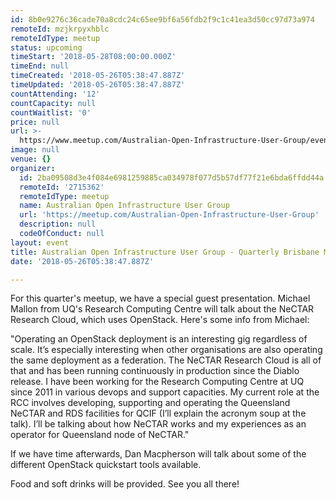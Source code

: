 ```yaml
---
id: 8b0e9276c36cade70a8cdc24c65ee9bf6a56fdb2f9c1c41ea3d50cc97d73a974
remoteId: mzjkrpyxhblc
remoteIdType: meetup
status: upcoming
timeStart: '2018-05-28T08:00:00.000Z'
timeEnd: null
timeCreated: '2018-05-26T05:38:47.887Z'
timeUpdated: '2018-05-26T05:38:47.887Z'
countAttending: '12'
countCapacity: null
countWaitlist: '0'
price: null
url: >-
  https://www.meetup.com/Australian-Open-Infrastructure-User-Group/events/248516175/
image: null
venue: {}
organizer:
  id: 2ba09508d3e4f084e6981259885ca034978f077d5b57df77f21e6bda6ffdd44a
  remoteId: '2715362'
  remoteIdType: meetup
  name: Australian Open Infrastructure User Group
  url: 'https://meetup.com/Australian-Open-Infrastructure-User-Group'
  description: null
  codeOfConduct: null
layout: event
title: Australian Open Infrastructure User Group - Quarterly Brisbane Meetup
date: '2018-05-26T05:38:47.887Z'

---
```

<p>For this quarter's meetup, we have a special guest presentation. Michael Mallon from UQ's Research Computing Centre will talk about the NeCTAR Research Cloud, which uses OpenStack. Here's some info from Michael:</p> <p>"Operating an OpenStack deployment is an interesting gig regardless of scale. It’s especially interesting when other organisations are also operating the same deployment as a federation. The NeCTAR Research Cloud is all of that and has been running continuously in production since the Diablo release. I have been working for the Research Computing Centre at UQ since 2011 in various devops and support capacities. My current role at the RCC involves developing, supporting and operating the Queensland NeCTAR and RDS facilities for QCIF (I’ll explain the acronym soup at the talk). I’ll be talking about how NeCTAR works and my experiences as an operator for Queensland node of NeCTAR."</p> <p>If we have time afterwards, Dan Macpherson will talk about some of the different OpenStack quickstart tools available.</p> <p>Food and soft drinks will be provided. See you all there!</p>
